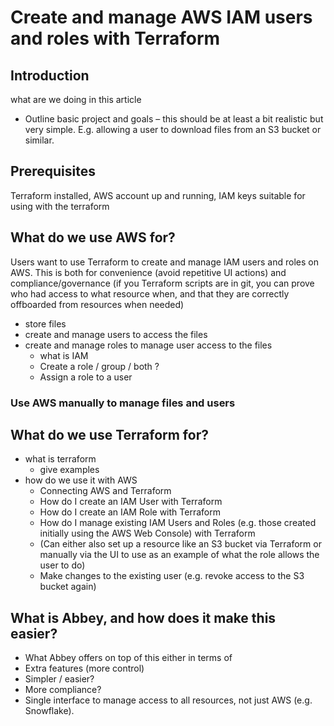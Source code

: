 # Create and manage AWS IAM users and roles with Terraform

## Introduction
what are we doing in this article

- Outline basic project and goals – this should be at least a bit realistic but very simple. E.g. allowing a user to download files from an S3 bucket or similar.

## Prerequisites

Terraform installed, AWS account up and running, IAM keys suitable for using with the terraform

## What do we use AWS for?
Users want to use Terraform to create and manage IAM users and roles on AWS.
This is both for convenience (avoid repetitive UI actions) and compliance/governance (if you Terraform scripts are in git, you can prove who had access to what resource when, and that they are correctly offboarded from resources when needed)

- store files
- create and manage users to access the files
- create and manage roles to manage user access to the files
  - what is IAM
  - Create a role / group / both ?
  - Assign a role to a user

### Use AWS manually to manage files and users

## What do we use Terraform for?
- what is terraform
  - give examples
- how do we use it with AWS
    - Connecting AWS and Terraform
    - How do I create an IAM User with Terraform
    - How do I create an IAM Role with Terraform
    - How do I manage existing IAM Users and Roles (e.g. those created initially using the AWS Web Console) with Terraform
    - (Can either also set up a resource like an S3 bucket via Terraform or manually via the UI to use as an example of what the role allows the user to do)
  - Make changes to the existing user (e.g. revoke access to the S3 bucket again)


## What is Abbey, and how does it make this easier?

- What Abbey offers on top of this either in terms of
- Extra features (more control)
- Simpler / easier?
- More compliance?
- Single interface to manage access to all resources, not just AWS (e.g. Snowflake).